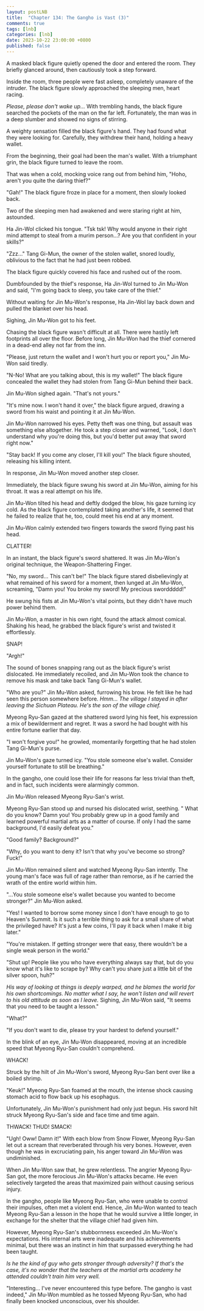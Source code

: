 ```yaml
---
layout: postLNB
title:  "Chapter 134: The Gangho is Vast (3)"
comments: true
tags: [lnb]
categories: [lnb]
date: 2023-10-22 23:00:00 +0800
published: false
---
```


A masked black figure quietly opened the door and entered the room. They briefly glanced around, then cautiously took a step forward.

Inside the room, three people were fast asleep, completely unaware of the intruder. The black figure slowly approached the sleeping men, heart racing.

*Please, please don't wake up…* With trembling hands, the black figure searched the pockets of the man on the far left. Fortunately, the man was in a deep slumber and showed no signs of stirring.

A weighty sensation filled the black figure's hand. They had found what they were looking for. Carefully, they withdrew their hand, holding a heavy wallet. 

From the beginning, their goal had been the man's wallet. With a triumphant grin, the black figure turned to leave the room.

That was when a cold, mocking voice rang out from behind him, "Hoho, aren't you quite the daring thief?"

"Gah!" The black figure froze in place for a moment, then slowly looked back. 

Two of the sleeping men had awakened and were staring right at him, astounded.

Ha Jin-Wol clicked his tongue. "Tsk tsk! Why would anyone in their right mind attempt to steal from a murim person...? Are you that confident in your skills?"

"Zzz…" Tang Gi-Mun, the owner of the stolen wallet, snored loudly, oblivious to the fact that he had just been robbed.

The black figure quickly covered his face and rushed out of the room. 

Dumbfounded by the thief's response, Ha Jin-Wol turned to Jin Mu-Won and said, "I'm going back to sleep, you take care of the thief."

Without waiting for Jin Mu-Won's response, Ha Jin-Wol lay back down and pulled the blanket over his head. 

Sighing, Jin Mu-Won got to his feet.  

Chasing the black figure wasn't difficult at all. There were hastily left footprints all over the floor. Before long, Jin Mu-Won had the thief cornered in a dead-end alley not far from the inn.

"Please, just return the wallet and I won't hurt you or report you," Jin Mu-Won said tiredly.

"N-No! What are you talking about, this is my wallet!" The black figure concealed the wallet they had stolen from Tang Gi-Mun behind their back. 

Jin Mu-Won sighed again. "That's not yours."

"It's mine now. I won't hand it over," the black figure argued, drawing a sword from his waist and pointing it at Jin Mu-Won.

Jin Mu-Won narrowed his eyes. Petty theft was one thing, but assault was something else altogether. He took a step closer and warned, "Look, I don't understand why you're doing this, but you'd better put away that sword right now."

"Stay back! If you come any closer, I'll kill you!" The black figure shouted, releasing his killing intent.

In response, Jin Mu-Won moved another step closer. 

Immediately, the black figure swung his sword at Jin Mu-Won, aiming for his throat. It was a real attempt on his life.

Jin Mu-Won tilted his head and deftly dodged the blow, his gaze turning icy cold. As the black figure contemplated taking another's life, it seemed that he failed to realize that he, too, could meet his end at any moment.

Jin Mu-Won calmly extended two fingers towards the sword flying past his head.

CLATTER!

In an instant, the black figure's sword shattered. It was Jin Mu-Won's original technique, the Weapon-Shattering Finger.

"No, my sword... This can't be!" The black figure stared disbelievingly at what remained of his sword for a moment, then lunged at Jin Mu-Won, screaming, "Damn you! You broke my sword! My precious sworddddd!"

He swung his fists at Jin Mu-Won's vital points, but they didn't have much power behind them.

Jin Mu-Won, a master in his own right, found the attack almost comical. Shaking his head, he grabbed the black figure's wrist and twisted it effortlessly.

SNAP!

"Argh!"

The sound of bones snapping rang out as the black figure's wrist dislocated. He immediately recoiled, and Jin Mu-Won took the chance to remove his mask and take back Tang Gi-Mun's wallet.

"Who are you?" Jin Mu-Won asked, furrowing his brow. He felt like he had seen this person somewhere before. *Hmm… The village I stayed in after leaving the Sichuan Plateau. He's the son of the village chief.*

Myeong Ryu-San gazed at the shattered sword lying his feet, his expression a mix of bewilderment and regret. It was a sword he had bought with his entire fortune earlier that day.

"I won't forgive you!" he growled, momentarily forgetting that he had stolen Tang Gi-Mun's purse. 

Jin Mu-Won's gaze turned icy. "You stole someone else's wallet. Consider yourself fortunate to still be breathing."

In the gangho, one could lose their life for reasons far less trivial than theft, and in fact, such incidents were alarmingly common.

Jin Mu-Won released Myeong Ryu-San's wrist. 

Myeong Ryu-San stood up and nursed his dislocated wrist, seething. " What do you know? Damn you! You probably grew up in a good family and learned powerful martial arts as a matter of course. If only I had the same background, I'd easily defeat you."

"Good family? Background?"

"Why, do you want to deny it? Isn't that why you've become so strong? Fuck!"

Jin Mu-Won remained silent and watched Myeong Ryu-San intently. The young man's face was full of rage rather than remorse, as if he carried the wrath of the entire world within him.

"…You stole someone else's wallet because you wanted to become stronger?" Jin Mu-Won asked.

"Yes! I wanted to borrow some money since I don't have enough to go to Heaven's Summit. Is it such a terrible thing to ask for a small share of what the privileged have? It's just a few coins, I'll pay it back when I make it big later."

"You're mistaken. If getting stronger were that easy, there wouldn't be a single weak person in the world."

"Shut up! People like you who have everything always say that, but do you know what it's like to scrape by? Why can't you share just a little bit of the silver spoon, huh?"

*His way of looking at things is deeply warped, and he blames the world for his own shortcomings. No matter what I say, he won't listen and will revert to his old attitude as soon as I leave.* Sighing, Jin Mu-Won said, "It seems that you need to be taught a lesson."

"What?"

"If you don't want to die, please try your hardest to defend yourself."

In the blink of an eye, Jin Mu-Won disappeared, moving at an incredible speed that Myeong Ryu-San couldn't comprehend.

WHACK!

Struck by the hilt of Jin Mu-Won's sword, Myeong Ryu-San bent over like a boiled shrimp.

"Keuk!" Myeong Ryu-San foamed at the mouth, the intense shock causing stomach acid to flow back up his esophagus. 

Unfortunately, Jin Mu-Won's punishment had only just begun. His sword hilt struck Myeong Ryu-San's side and face time and time again.

THWACK! THUD! SMACK!

"Ugh! Oww! Damn it!" With each blow from Snow Flower, Myeong Ryu-San let out a scream that reverberated through his very bones. However, even though he was in excruciating pain, his anger toward Jin Mu-Won was undiminished. 

When Jin Mu-Won saw that, he grew relentless. The angrier Myeong Ryu-San got, the more ferocious Jin Mu-Won's attacks became. He even selectively targeted the areas that maximized pain without causing serious injury. 

In the gangho, people like Myeong Ryu-San, who were unable to control their impulses, often met a violent end. Hence, Jin Mu-Won wanted to teach Myeong Ryu-San a lesson in the hope that he would survive a little longer, in exchange for the shelter that the village chief had given him.

However, Myeong Ryu-San's stubbornness exceeded Jin Mu-Won's expectations. His internal arts were inadequate and his achievements minimal, but there was an instinct in him that surpassed everything he had been taught.

*Is he the kind of guy who gets stronger through adversity? If that's the case, it's no wonder that the teachers at the martial arts academy he attended couldn't train him very well.*

"Interesting… I've never encountered this type before. The gangho is vast indeed," Jin Mu-Won mumbled as he tossed Myeong Ryu-San, who had finally been knocked unconscious, over his shoulder.
